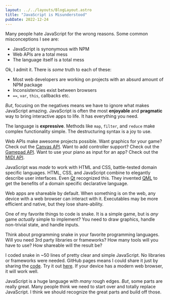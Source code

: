```yaml
---
layout: ../../layouts/BlogLayout.astro
title: "JavaScript is Misunderstood"
pubDate: 2022-12-24
---
```


Many people hate JavaScript for the wrong reasons. Some common misconceptions I see are:
- JavaScript is synonymous with NPM
-  Web APIs are a total mess
- The language itself is a total mess

Ok, I admit it. There is *some* truth to each of these:
- Most web developers are working on projects with an absurd amount of NPM package
- Inconsistencies exist between browsers 
- `==`, `var`, `this`, callbacks etc.

*But*, focusing on the negatives means we have to ignore what makes JavaScript amazing. JavaScript is often the most **enjoyable** and **pragmatic** way to bring interactive apps to life. It has everything you need.

The language is **expressive**.  Methods like `map`, `filter`, and `reduce` make complex functionality simple. The destructuring syntax is a joy to use.

Web APIs make awesome projects possible. Want graphics for your game? Check out the [Canvas API](https://developer.mozilla.org/en-US/docs/Web/API/Canvas_API).  Want to add controller support? Check out the [Gamepad API](https://developer.mozilla.org/en-US/docs/Web/API/Gamepad_API). Want to use your piano as input for an app? Check out the [MIDI API](https://developer.mozilla.org/en-US/docs/Web/API/Web_MIDI_API).

JavaScript was *made* to work with HTML and CSS, battle-tested domain specific languages.  HTML, CSS, and JavaScript combine to elegantly describe user interfaces. Even [Qt](https://www.qt.io/) recognized this. They invented [QML](https://doc.qt.io/qt-6/qtqml-index.html) to get the benefits of a domain specific declarative language.

Web apps are shareable by default. When something is on the web, any device with a web browser can interact with it. Executables may be more efficient and native, but they lose share-ability.

One of my favorite things to code is snake. It is a simple game, but is *any* game *actually* simple to implement? You need to draw graphics, handle non-trivial state, and handle inputs. 

Think about programming snake in your favorite programming languages. Will you need 3rd party libraries or frameworks? How many tools will you have to use? How shareable will the result be?

I coded snake in  ~50 lines of pretty clear and simple JavaScript. No libraries or frameworks were needed. GitHub pages means I could share it just by sharing the [code](https://github.com/onsclom/html5-snake).  Try it out [here](https://onsclom.github.io/html5-snake/). If your device has a modern web browser, it will work well.

JavaScript is a huge language with *many* rough edges. *But*, some parts are really great. Many people think we need to start over and totally replace JavaScript. I think we should recognize the great parts and build off those.
